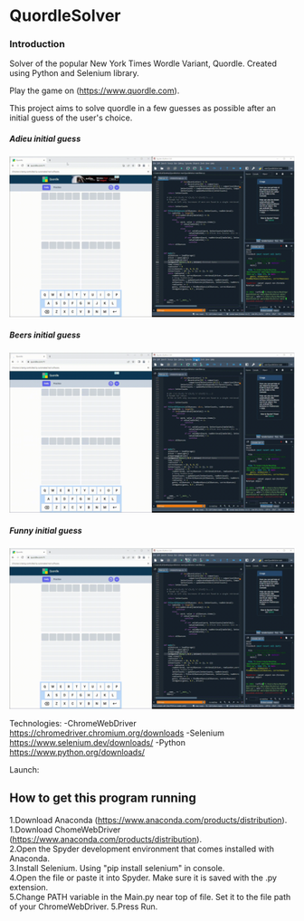# QuordleSolver

### Introduction
Solver of the popular New York Times Wordle Variant, Quordle. Created using Python and Selenium library. 

Play the game on (https://www.quordle.com).  

This project aims to solve quordle in a few guesses as possible after an initial guess of the user's choice. 

##### Adieu initial guess
![QuordleGif1](https://github.com/KyleJamesKilty/QuordleSolver/blob/Images/QuordleGifs/2022-09-22%2016-59-27(1).gif)
##### Beers initial guess
![QuordleGif2](https://github.com/KyleJamesKilty/QuordleSolver/blob/Images/QuordleGifs/2022-09-22%2017-00-50(1).gif)
##### Funny initial guess
![QuordleGif2](https://github.com/KyleJamesKilty/QuordleSolver/blob/Images/QuordleGifs/2022-09-22%2017-02-19.gif)


Technologies:
-ChromeWebDriver https://chromedriver.chromium.org/downloads
-Selenium https://www.selenium.dev/downloads/
-Python https://www.python.org/downloads/

Launch:
## How to get this program running
1.Download Anaconda (https://www.anaconda.com/products/distribution).  
1.Download ChomeWebDriver (https://www.anaconda.com/products/distribution).  
2.Open the Spyder development environment that comes installed with Anaconda.  
3.Install Selenium. Using "pip install selenium" in console.  
4.Open the file or paste it into Spyder. Make sure it is saved with the .py extension.  
5.Change PATH variable in the Main.py near top of file. Set it to the file path of your ChromeWebDriver.
5.Press Run.  
